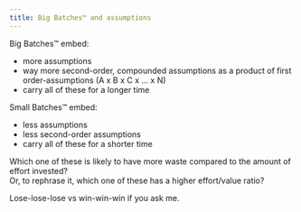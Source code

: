 ```yaml
---
title: Big Batches™ and assumptions
---
```


Big Batches™ embed:
- more assumptions
- way more second-order, compounded assumptions as a product of first order-assumptions (A x B x C x ... x N)
- carry all of these for a longer time

Small Batches™ embed:
- less assumptions
- less second-order assumptions
- carry all of these for a shorter time

Which one of these is likely to have more waste compared to the amount of effort invested?   
Or, to rephrase it, which one of these has a higher effort/value ratio?  

Lose-lose-lose vs win-win-win if you ask me.
